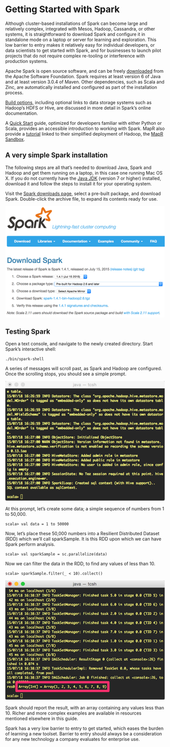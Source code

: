 # Getting Started with Spark

Although cluster-based installations of Spark can become large and relatively complex, integrated with Mesos, Hadoop, Cassandra, or other systems, it is straightforward to download Spark and configure it in standalone mode on a laptop or server for learning and exploration. This low barrier to entry makes it relatively easy for individual developers, or data scientists to get started with Spark, and for businesses to launch pilot projects that do not require complex re-tooling or interference with production systems.

Apache Spark is open source software, and can be freely [downloaded](https://spark.apache.org/downloads.html) from the Apache Software Foundation. Spark requires at least version 6 of Java and at least version 3.0.4 of Maven. Other dependencies, such as Scala and Zinc, are automatically installed and configured as part of the installation process.

[Build options](http://spark.apache.org/docs/latest/building-spark.html), including optional links to data storage systems such as Hadoop’s HDFS or Hive, are discussed in more detail in Spark’s online documentation.

A [Quick Start](https://spark.apache.org/docs/1.4.1/quick-start.html) guide, optimized for developers familiar with either Python or Scala, provides an accessible introduction to working with Spark. MapR also provide a [tutorial](https://www.mapr.com/products/mapr-sandbox-hadoop/tutorials/spark-tutorial) linked to their simplified deployment of Hadoop, the [MapR Sandbox](https://www.mapr.com/products/mapr-sandbox-hadoop).

## A very simple Spark installation

The following steps are all that’s needed to download Java, Spark and Hadoop and get them running on a laptop, in this case one running Mac OS X.
If you do not currently have the [Java JDK](http://www.oracle.com/technetwork/java/javase/downloads/index.html) (version 7 or higher) installed, download it and follow the steps to install it for your operating system.

Visit the [Spark downloads page](https://spark.apache.org/downloads.html), select a pre-built package, and download Spark. Double-click the archive file, to expand its contents ready for use.

<img src="images/download-spark.png" alt="Figure 1: Apache Spark download page, with a pre-built package selected for download" width="640px" />
<!--![Figure 1: Apache Spark download page, with a pre-built package selected for download](images/download-spark.png)-->

## Testing Spark

Open a text console, and navigate to the newly created directory. Start Spark’s interactive shell:

    ./bin/spark-shell

A series of messages will scroll past, as Spark and Hadoop are configured. Once the scrolling stops, you should see a simple prompt.

<img src="images/console-messages.png" alt="Figure 2: A Terminal window, once Spark starts running for the first time" width="640px" />
<!--![Figure 2: A Terminal window, once Spark starts running for the first time](images/console-messages.png)-->

At this prompt, let’s create some data; a simple sequence of numbers from 1 to 50,000.

    scala> val data = 1 to 50000

Now, let’s place these 50,000 numbers into a Resilient Distributed Dataset (RDD) which we’ll call sparkSample. It is this RDD upon which we can have Spark perform analysis.

    scala> val sparkSample = sc.parallelize(data)

Now we can filter the data in the RDD, to find any values of less than 10.

    scala> sparkSample.filter(_ < 10).collect()

<img src="images/console-result.png" alt="Figure 3: Values less than 10, selected from a set of 50,000 numbers" width="640px" />
<!--![Figure 3: Values less than 10, selected from a set of 50,000 numbers](images/console-result.png)-->

Spark should report the result, with an array containing any values less than 10. Richer and more complex examples are available in resources mentioned elsewhere in this guide.

Spark has a very low barrier to entry to get started, which eases the burden of learning a new toolset. Barrier to entry should always be a consideration for any new technology a company evaluates for enterprise use.
